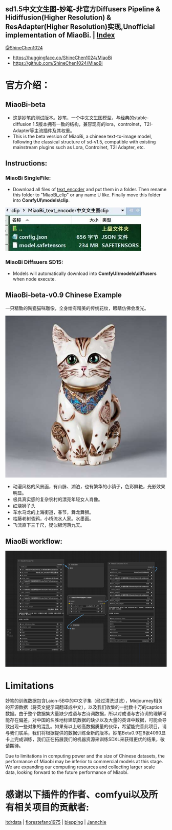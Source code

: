 ## sd1.5中文文生图-妙笔-非官方Diffusers Pipeline & Hidiffusion(Higher Resolution) & ResAdapter(Higher Resolution)实现,Unofficial implementation of MiaoBi.  |  [Index](../README.md)

[@ShineChen1024](https://github.com/ShineChen1024)

- https://huggingface.co/ShineChen1024/MiaoBi
- https://github.com/ShineChen1024/MiaoBi

# 官方介绍：

## MiaoBi-beta

- 这是妙笔的测试版本。妙笔，一个中文文生图模型，与经典的stable-diffusion 1.5版本拥有一致的结构，兼容现有的lora，controlnet，T2I-Adapter等主流插件及其权重。
- This is the beta version of MiaoBi, a chinese text-to-image model, following the classical structure of sd-v1.5, compatible with existing mainstream plugins such as Lora, Controlnet, T2I Adapter, etc.

## Instructions:

### MiaoBi SingleFile:

- Download all files of [text_encoder](https://huggingface.co/ShineChen1024/MiaoBi/tree/main/miaobi_beta0.9/text_encoder) and put them in a folder. Then rename this folder to "MiaoBi_clip" or any name U like. Finally move this folder into **ComfyUI\models\clip**.

![](./assets/MiaoBi_clip.jpg)
### MiaoBi Diffsuers SD15:

- Models will automatically download into **ComfyUI\models\diffusers** when node execute.

## MiaoBi-beta-v0.9 Chinese Example

一只精致的陶瓷猫咪雕像，全身绘有精美的传统花纹，眼睛仿佛会发光。

![](./assets/fig1.jpg)

- 动漫风格的风景画，有山脉、湖泊，也有繁华的小镇子，色彩鲜艳，光影效果明显。
- 极具真实感的复杂农村的漂亮年轻女人肖像。
- 红烧狮子头
- 车水马龙的上海街道，春节，舞龙舞狮。
- 枯藤老树昏鸦，小桥流水人家。水墨画。
- 飞流直下三千尺，疑似银河落九天。

## MiaoBi workflow:

![](./assets/MiaoBi-wf.png)

# Limitations

妙笔的训练数据包含Laion-5B中的中文子集（经过清洗过滤），Midjourney相关的开源数据（将英文提示词翻译成中文），以及我们收集的一批数十万的caption数据。由于整个数据集大量缺少成语与古诗词数据，所以对成语与古诗词的理解可能存在偏差，对中国的名胜地标建筑数据的缺少以及大量的英译中数据，可能会导致出现一些对象的混乱。如果有以上较高数据质量的伙伴，希望能完善此项目，请与我们联系，我们将根据提供的数据训练全新的版本。妙笔Beta0.9在8张4090显卡上完成训练，我们正在拓展我们的机器资源来训练SDXL来获得更优的结果，敬请期待。

Due to limitations in computing power and the size of Chinese datasets, the performance of Miaobi may be inferior to commercial models at this stage. We are expanding our computing resources and collecting larger scale data, looking forward to the future performance of Miaobi.

# 感谢以下插件的作者、comfyui以及所有相关项目的贡献者:

[ltdrdata](https://github.com/ltdrdata/ComfyUI-Inspire-Pack) | [florestefano1975](https://github.com/florestefano1975/ComfyUI-HiDiffusion) | [blepping](https://github.com/blepping/ComfyUI-ApplyResAdapterUnet)
| [Jannchie](https://github.com/Jannchie/ComfyUI-J)
